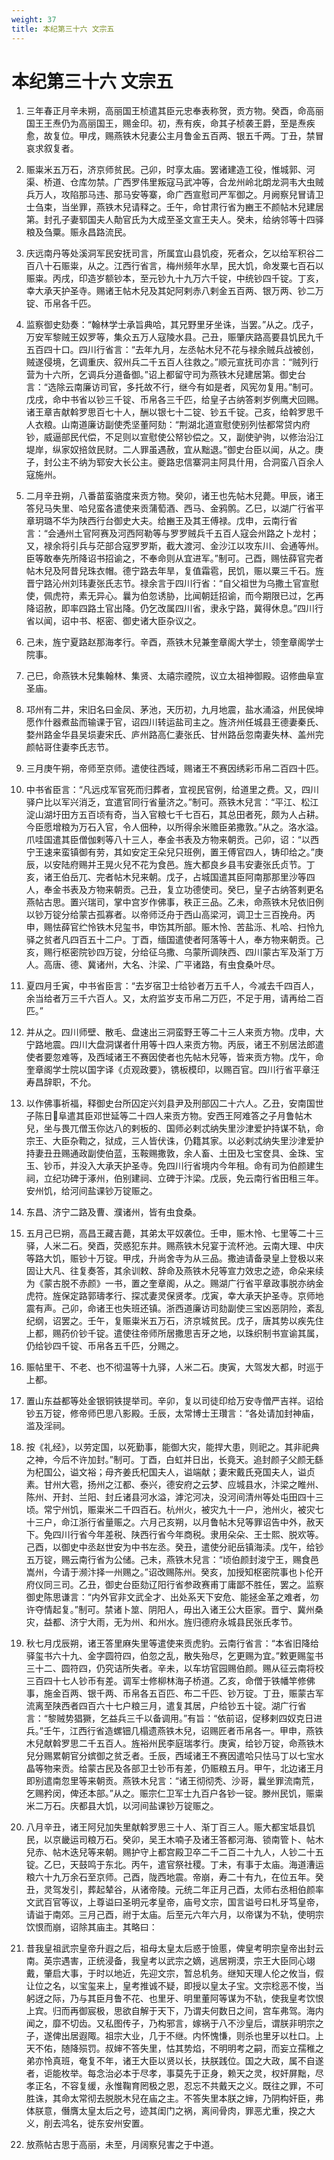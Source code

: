 ```yaml
---
weight: 37
title: 本纪第三十六 文宗五
---
```


# 本纪第三十六 文宗五

1. <span id="本纪第三十六_文宗五-1"></span>
三年春正月辛未朔，高丽国王桢遣其臣元忠奉表称贺，贡方物。癸酉，命高丽国王王焘仍为高丽国王，赐金印。初，焘有疾，命其子桢袭王爵，至是焘疾愈，故复位。甲戌，赐燕铁木兒妻公主月鲁金五百两、银五千两。丁丑，禁冒哀求叙复者。

2. <span id="本纪第三十六_文宗五-2"></span>
赈粜米五万石，济京师贫民。己卯，时享太庙。罢诸建造工役，惟城郭、河渠、桥道、仓库勿禁。广西罗伟里叛寇马武冲等，合龙州岭北朗龙洞韦大虫贼兵万人，攻陷那马违、那马安等寨，命广西宣慰司严军御之。月阙察兒冒请卫士刍束，当坐罪，燕铁木兒请释之。壬午，命甘肃行省为豳王不颜帖木兒建居第。封孔子妻郓国夫人勣官氏为大成至圣文宣王夫人。癸未，给纳邻等十四驿粮及刍粟。赈永昌路流民。

3. <span id="本纪第三十六_文宗五-3"></span>
庆远南丹等处溪洞军民安抚司言，所属宜山县饥疫，死者众，乞以给军积谷二百八十石赈粜，从之。江西行省言，梅州频年水旱，民大饥，命发粟七百石以赈粜。丙戌，印造岁额钞本，至元钞九十九万六千锭，中统钞四千锭。丁亥，幸大承天护圣寺。赐诸王帖木兒及其妃阿剌赤八剌金五百两、银万两、钞二万锭、币帛各千匹。

4. <span id="本纪第三十六_文宗五-4"></span>
监察御史劾奏：“翰林学士承旨典哈，其兄野里牙坐诛，当罢。”从之。戊子，万安军黎贼王奴罗等，集众五万人寇陵水县。己丑，赈肇庆路高要县饥民九千五百四十口。四川行省言：“去年九月，左丞帖木兒不花与禄余贼兵战被创，贼遂侵境，乞调重庆、叙州兵二千五百人往救之。”顺元宣抚司亦言：“贼列行营为十六所，乞调兵分道备御。”诏上都留守司为燕铁木兒建居第。御史台言：“选除云南廉访司官，多托故不行，继今有如是者，风宪勿复用。”制可。戊戌，命中书省以钞三千锭、币帛各三千匹，给皇子古纳答剌岁例鹰犬回赐。诸王章吉献斡罗思百七十人，酬以银七十二锭、钞五千锭。己亥，给斡罗思千人衣粮。山南道廉访副使秃坚董阿劾：“荆湖北道宣慰使别列怯都常贷内府钞，威逼部民代偿，不足则以宣慰使公帑钞偿之。又，副使驴驹，以修治沿江堤岸，纵家奴掊敛民财。二人罪虽遇赦，宜从黜退。”御史台臣以闻，从之。庚子，封公主不纳为郓安大长公主。夔路忠信寨洞主阿具什用，合洞蛮八百余人寇施州。

5. <span id="本纪第三十六_文宗五-5"></span>
二月辛丑朔，八番苗蛮骆度来贡方物。癸卯，诸王也先帖木兒薨。甲辰，诸王答兒马失里、哈兒蛮各遣使来贡蒲萄酒、西马、金鸦鹘。乙巳，以湖广行省平章玥璐不华为陕西行台御史大夫。给豳王及其王傅禄。戊申，云南行省言：“会通州土官阿赛及河西阿勒等与罗罗贼兵千五百人寇会州路之卜龙村；又，禄余将引兵与茫部合寇罗罗斯，截大渡河、金沙江以攻东川、会通等州。臣等敢奉先所降诏书招谕之，不奉命则从宜进军。”制可。己酉，赐怯薛官完者帖木兒及阿昔兒珠衣帽。德宁路去年旱，复值霜雹，民饥，赈以粟三千石。旌晋宁路沁州刘玮妻张氏志节。禄余言于四川行省：“自父祖世为乌撒土官宣慰使，佩虎符，素无异心。曩为伯忽诱胁，比闻朝廷招谕，而今期限已过，乞再降诏赦，即率四路土官出降。仍乞改属四川省，隶永宁路，冀得休息。”四川行省以闻，诏中书、枢密、御史诸大臣杂议之。

6. <span id="本纪第三十六_文宗五-6"></span>
己未，旌宁夏路赵那海孝行。辛酉，燕铁木兒兼奎章阁大学士，领奎章阁学士院事。

7. <span id="本纪第三十六_文宗五-7"></span>
己巳，命燕铁木兒集翰林、集贤、太禧宗禋院，议立太祖神御殿。诏修曲阜宣圣庙。

8. <span id="本纪第三十六_文宗五-8"></span>
邛州有二井，宋旧名曰金凤、茅池，天历初，九月地震，盐水涌溢，州民侯坤愿作什器煮盐而输课于官，诏四川转运盐司主之。旌济州任城县王德妻秦氏、婺州路金华县吴埙妻宋氏、庐州路高仁妻张氏、甘州路岳忽南妻失林、盖州完颜帖哥住妻李氏志节。

9. <span id="本纪第三十六_文宗五-9"></span>
三月庚午朔，帝师至京师。遣使往西域，赐诸王不赛因绣彩币帛二百四十匹。

10. <span id="本纪第三十六_文宗五-10"></span>
中书省臣言：“凡远戍军官死而归葬者，宜视民官例，给道里之费。又，四川驿户比以军兴消乏，宜遣官同行省量济之。”制可。燕铁木兒言：“平江、松江淀山湖圩田方五百顷有奇，当入官粮七千七百石，其总田者死，颇为人占耕。今臣愿增粮为万石入官，令人佃种，以所得余米赡臣弟撒敦。”从之。洛水溢。爪哇国遣其臣僧伽剌等八十三人，奉金书表及方物来朝贡。己卯，诏：“以西宁王速来蛮镇御有劳，其如安定王朵兒只班例，置王傅官四人，铸印给之。”庚辰，以安陆府赐并王晃火兒不花为食邑。旌大都良乡县韦安妻张氏贞节。丁亥，诸王伯岳兀、完者帖木兒来朝。戊子，占城国遣其臣阿南那那里沙等四人，奉金书表及方物来朝贡。己丑，复立功德使司。癸巳，皇子古纳答剌更名燕帖古思。置兴瑞司，掌中宫岁作佛事，秩正三品。乙未，命燕铁木兒依旧例以钞万锭分给蒙古孤寡者。以帝师泛舟于西山高梁河，调卫士三百挽舟。丙申，赐怯薛官纻怜铁木兒玺书，申饬其所部。赈木怜、苦盐泺、札哈、扫怜九驿之贫者凡四百五十二户。丁酉，缅国遣使者阿落等十人，奉方物来朝贡。己亥，赐行枢密院钞四万锭，分给征乌撒、乌蒙所调陕西、四川蒙古军及渐丁万人。高唐、德、冀诸州，大名、汴梁、广平诸路，有虫食桑叶尽。

11. <span id="本纪第三十六_文宗五-11"></span>
夏四月壬寅，中书省臣言：“去岁宿卫士给钞者万五千人，今减去千四百人，余当给者万三千六百人。又，太府监岁支币帛二万匹，不足于用，请再给二百匹。”

12. <span id="本纪第三十六_文宗五-12"></span>
并从之。四川师壁、散毛、盘速出三洞蛮野王等二十三人来贡方物。戊申，大宁路地震。四川大盘洞谋者什用等十四人来贡方物。丙辰，诸王不别居法郎遣使者要忽难等，及西域诸王不赛因使者也先帖木兒等，皆来贡方物。戊午，命奎章阁学士院以国字译《贞观政要》，镌板模印，以赐百官。四川行省平章汪寿昌辞职，不允。

13. <span id="本纪第三十六_文宗五-13"></span>
以作佛事祈福，释御史台所囚定兴刘县尹及刑部囚二十六人。乙丑，安南国世子陈日阜遣其臣邓世延等二十四人来贡方物。安西王阿难答之子月鲁帖木兒，坐与畏兀僧玉你达八的剌板的、国师必剌忒纳失里沙津爱护持谋不轨，命宗王、大臣杂鞫之，狱成，三人皆伏诛，仍籍其家。以必剌忒纳失里沙津爱护持妻丑丑赐通政副使伯蓝，玉鞍赐撒敦，余人畜、土田及七宝奁具、金珠、宝玉、钞币，并没入大承天护圣寺。免四川行省境内今年租。命有司为伯颜建生祠，立纪功碑于涿州，伯别建祠、立碑于汴梁。戊辰，免云南行省田租三年。安州饥，给河间盐课钞万锭赈之。

14. <span id="本纪第三十六_文宗五-14"></span>
东昌、济宁二路及曹、濮诸州，皆有虫食桑。

15. <span id="本纪第三十六_文宗五-15"></span>
五月己巳朔，高昌王藏吉薨，其弟太平奴袭位。壬申，赈木怜、七里等二十三驿，人米二石。癸酉，荧惑犯东井。赐燕铁木兒宴于流杯池。云南大理、中庆等路大饥，赈钞十万锭。甲戌，升尚舍寺为从三品。撒迪请备录皇上登极以来固让大凡、往复奏答，其余训敕、辞命及燕铁木兒等宣力效忠之迹，命朵来续为《蒙古脱不赤颜》一书，置之奎章阁，从之。赐湖广行省平章政事脱亦纳金虎符。旌保定路郭璹孝行、探忒妻灵保贤孝。戊寅，幸大承天护圣寺。京师地震有声。己卯，命诸王也失班还镇。浙西道廉访司劾副使三宝凶恶阴险，紊乱纪纲，诏罢之。壬午，复赈粜米五万石，济京城贫民。戊子，唐其势以疾先住上都，赐药价钞千锭。遣使往帝师所居撒思吉牙之地，以珠织制书宣谕其属，仍给钞四千锭、币帛各五千匹，分赐之。

16. <span id="本纪第三十六_文宗五-16"></span>
赈帖里干、不老、也不彻温等十九驿，人米二石。庚寅，大驾发大都，时巡于上都。

17. <span id="本纪第三十六_文宗五-17"></span>
置山东益都等处金银铜铁提举司。辛卯，复以司徒印给万安寺僧严吉祥。诏给钞五万锭，修帝师巴思八影殿。壬辰，太常博士王瓚言：“各处请加封神庙，滥及淫祠。

18. <span id="本纪第三十六_文宗五-18"></span>
按《礼经》，以劳定国，以死勤事，能御大灾，能捍大患，则祀之。其非祀典之神，今后不许加封。”制可。丁酉，白虹并日出，长竟天。追封颜子父颜无繇为杞国公，谥文裕；母齐姜氏杞国夫人，谥端献；妻宋戴氏兗国夫人，谥贞素。甘州大雹，扬州之江都、泰兴，德安府之云梦、应城县水，汴梁之睢州、陈州、开封、兰阳、封丘诸县河水溢，滹沱河决，没河间清州等处屯田四十三顷。常宁州饥，赈粜米二千四百石。杭州火，被灾九十一户，池州火，被灾七十三户，命江浙行省量赈之。六月己亥朔，以月鲁帖木兒等罪诏告中外，赦天下。免四川行省今年差税、陕西行省今年商税。隶用朵朵、王士熙、脱欢等。己酉，以御史中丞赵世安为中书左丞。癸丑，遣使分祀岳镇海渎。戊午，给钞五万锭，赐云南行省为公储。己未，燕铁木兒言：“顷伯颜封浚宁王，赐食邑嵩州，今请于濒汴择一州赐之。”诏改赐陈州。癸亥，加授知枢密院事也卜伦开府仪同三司。乙丑，御史台臣劾辽阳行省参政赛甫丁庸鄙不胜任，罢之。监察御史陈思谦言：“内外官非文武全才、出处系天下安危、能拯金革之难者，勿许夺情起复。”制可。禁诸卜筮、阴阳人，毋出入诸王公大臣家。晋宁、冀州桑灾，益都、济宁大雨，无为州、和州水。旌归德府永城县民张氏孝节。

19. <span id="本纪第三十六_文宗五-19"></span>
秋七月戊辰朔，诸王答里麻失里等遣使来贡虎豹。云南行省言：“本省旧降给驿玺书六十九、金字圆符四，伯忽之乱，散失殆尽，乞更赐为宜。”敕更赐玺书三十二、圆符四，仍究诘所失者。辛未，以车坊官园赐伯颜。赐从征云南将校三百四十七人钞币有差。调军士修柳林海子桥道。乙亥，命僧于铁幡竿修佛事，施金百两、银千两、币帛各五百匹、布二千匹、钞万锭。丁丑，赈蒙古军流离至陕西者四百六十七户粮三月，遣复其居，户给钞五十锭。湖广行省言：“黎贼势猖獗，乞益兵三千以备调用。”有旨：“依前诏，促移剌四奴克日进兵。”壬午，江西行省造螺钿几榻遗燕铁木兒，诏赐匠者币帛各一。甲申，燕铁木兒献斡罗思二千五百人。旌裕州民李庭瑞孝行。庚寅，给钞万锭，命燕铁木兒分赐累朝官分嫔御之贫乏者。壬辰，西域诸王不赛因遣哈只怯马丁以七宝水晶等物来贡。给蒙古民及各部卫士钞币有差，仍赈粮五月。甲午，北边诸王月即别遣南忽里等来朝贡。燕铁木兒言：“诸王彻彻秃、沙哥，曩坐罪流南荒，乞赐矜闵，俾还本部。”从之。赈宗仁卫军士九百户各钞一锭。滕州民饥，赈粜米二万石。庆都县大饥，以河间盐课钞万锭赈之。

20. <span id="本纪第三十六_文宗五-20"></span>
八月辛丑，诸王阿兒加失里献斡罗思三十人、渐丁百三人。赈大都宝坻县饥民，以京畿运司粮万石。癸卯，吴王木喃子及诸王答都河海、锁南管卜、帖木兒赤、帖木迭兒等来朝。赐护守上都宫殿卫卒二千二百二十九人，人钞二十五锭。乙巳，天鼓鸣于东北。丙午，遣官祭社稷。丁未，有事于太庙。海道漕运粮六十九万余石至京师。己酉，陇西地震。帝崩，寿二十有九，在位五年。癸丑，灵驾发引，葬起辇谷，从诸帝陵。元统二年正月己酉，太师右丞相伯颜率文武百官等议，上尊谥曰圣明元孝皇帝，庙号文宗，国言谥号曰札牙笃皇帝，请谥于南郊。三月己酉，祔于太庙。后至元六年六月，以帝谋为不轨，使明宗饮恨而崩，诏除其庙主。其略曰：

21. <span id="本纪第三十六_文宗五-21"></span>
昔我皇祖武宗皇帝升遐之后，祖母太皇太后惑于憸慝，俾皇考明宗皇帝出封云南。英宗遇害，正统浸备，我皇考以武宗之嫡，逃居朔漠，宗王大臣同心翊戴，肇启大事，于时以地近，先迎文宗，暂总机务。继知天理人伦之攸当，假让位之名，以宝玺来上，皇考推诚不疑，即授以皇太子宝。文宗稔恶不悛，当躬迓之际，乃与其臣月鲁不花、也里牙、明里董阿等谋为不轨，使我皇考饮恨上宾。归而再御宸极，思欲自解于天下，乃谓夫何数日之间，宫车弗驾。海内闻之，靡不切齿。又私图传子，乃构邪言，嫁祸于八不沙皇后，谓朕非明宗之子，遂俾出居遐陬。祖宗大业，几于不继。内怀愧慊，则杀也里牙以杜口。上天不佑，随降殒罚。叔婶不答失里，怙其势焰，不明明考之嗣，而妄立孺稚之弟亦怜真班，奄复不年，诸王大臣以贤以长，扶朕践位。国之大政，属不自遂者，讵能枚举。每念治必本于尽孝，事莫先于正身，赖天之灵，权奸屏黜，尽孝正名，不容复缓，永惟鞠育罔极之恩，忍忘不共戴天之义。既往之罪，不可胜诛，其命太常彻去脱脱木兒在庙之主。不答失里本朕之婶，乃阴构奸臣，弗体朕意，僭膺太皇太后之号，迹其闺门之祸，离间骨肉，罪恶尤重，揆之大义，削去鸿名，徙东安州安置。

22. <span id="本纪第三十六_文宗五-22"></span>
放燕帖古思于高丽，未至，月阔察兒害之于中道。
